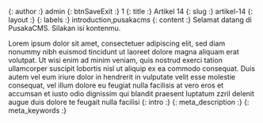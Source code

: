 {: author :} admin
{: btnSaveExit :} 1
{: title :} Artikel 14
{: slug :} artikel-14
{: layout :} 
{: labels :} introduction,pusakacms
{: content :} Selamat datang di PusakaCMS. Silakan isi kontenmu.

Lorem ipsum dolor sit amet, consectetuer adipiscing elit, sed diam nonummy nibh euismod tincidunt ut laoreet dolore magna aliquam erat volutpat. Ut wisi enim ad minim veniam, quis nostrud exerci tation ullamcorper suscipit lobortis nisl ut aliquip ex ea commodo consequat. Duis autem vel eum iriure dolor in hendrerit in vulputate velit esse molestie consequat, vel illum dolore eu feugiat nulla facilisis at vero eros et accumsan et iusto odio dignissim qui blandit praesent luptatum zzril delenit augue duis dolore te feugait nulla facilisi
{: intro :} 
{: meta_description :} 
{: meta_keywords :} 
